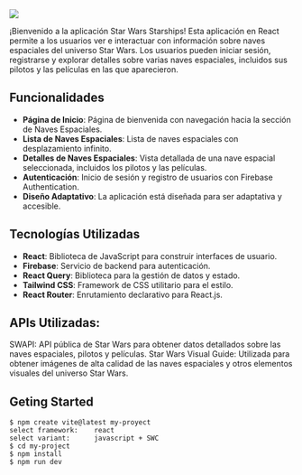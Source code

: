 <img src="https://upload.wikimedia.org/wikipedia/commons/6/6c/Star_Wars_Logo.svg" >


¡Bienvenido a la aplicación Star Wars Starships! Esta aplicación en React permite a los usuarios ver e interactuar con información sobre naves espaciales del universo Star Wars. Los usuarios pueden iniciar sesión, registrarse y explorar detalles sobre varias naves espaciales, incluidos sus pilotos y las películas en las que aparecieron.


## Funcionalidades

- **Página de Inicio**: Página de bienvenida con navegación hacia la sección de Naves Espaciales.
- **Lista de Naves Espaciales**: Lista de naves espaciales con desplazamiento infinito.
- **Detalles de Naves Espaciales**: Vista detallada de una nave espacial seleccionada, incluidos los pilotos y las películas.
- **Autenticación**: Inicio de sesión y registro de usuarios con Firebase Authentication.
- **Diseño Adaptativo**: La aplicación está diseñada para ser adaptativa y accesible.

## Tecnologías Utilizadas

- **React**: Biblioteca de JavaScript para construir interfaces de usuario.
- **Firebase**: Servicio de backend para autenticación.
- **React Query**: Biblioteca para la gestión de datos y estado.
- **Tailwind CSS**: Framework de CSS utilitario para el estilo.
- **React Router**: Enrutamiento declarativo para React.js.

 
## APIs Utilizadas:
SWAPI: API pública de Star Wars para obtener datos detallados sobre las naves espaciales, pilotos y películas.
Star Wars Visual Guide: Utilizada para obtener imágenes de alta calidad de las naves espaciales y otros elementos visuales del universo Star Wars.

## Geting Started
```
$ npm create vite@latest my-proyect
select framework:    react
select variant:      javascript + SWC
$ cd my-project
$ npm install
$ npm run dev
